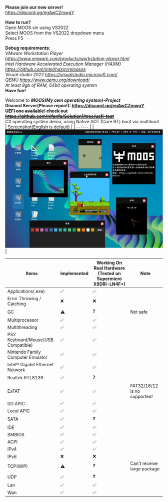**Please join our new server!**  
https://discord.gg/egAwCZmwgY  

**How to run?**  
Open MOOS.sln using VS2022  
Select MOOS from the VS2022 dropdown menu  
Press F5  

**Debug requirements:**  
*VMware Workstation Player https://www.vmware.com/products/workstation-player.html*  
*Intel Hardware Accelerated Execution Manager (HAXM) https://github.com/intel/haxm/releases*  
*Visual studio 2022 https://visualstudio.microsoft.com/*  
*QEMU https://www.qemu.org/download/*  
*At least 8gb of RAM, 64bit operating system*  
**Have fun!**

Welcome to ***MOOS(My own operating system)-Project***  
**Discord Server(Please rejoin!): https://discord.gg/egAwCZmwgY**  
~~**UEFI one available! check out https://github.com/nifanfa/Solution1/tree/uefi-test**~~  
C# operating system demo, using Native AOT (Core RT) boot via multiboot  
| Screenshot(English is default) |
| ------ |
| ![image](-13419b639f8f895c.jpg) |

| Items | Implemented | Working On Real Hardware (Tested on Supermicro X9DRI-LN4F+) | Note |
| ----- | ----------- | ----------------------------------------------------------- | ----- |
| Applications(.exe) | ✅ | ✅ |
| Error Throwing / Catching | ❌ | ❌ | 
| GC | ⚠️ | ❓ | Not safe |
| Multiprocessor | ✅ | ✅ |
| Multithreading | ✅ | ✅ |
| PS2 Keyboard/Mouse(USB Compatible) | ✅ | ✅ |
| Nintendo Family Computer Emulator | ✅ | ✅ |
| Intel® Gigabit Ethernet Network | ✅ | ✅ |
| Realtek RTL8139 | ✅ | ❓ |
| ExFAT | ✅ | ✅ | FAT32/16/12 is no supported! |
| I/O APIC | ✅ | ✅ |
| Local APIC | ✅ | ✅ |
| SATA | ✅ | ❓ |
| IDE | ✅ | ✅ |
| SMBIOS | ✅ | ✅ |
| ACPI | ✅ | ✅ |
| IPv4 | ✅ | ✅ |
| IPv6 | ❌ | ❌ |
| TCP(WIP) | ⚠️ | ❓ | Can't receive large package |
| UDP | ✅ | ❓ |
| Lan | ✅ | ✅ |
| Wan | ✅ | ✅ 
